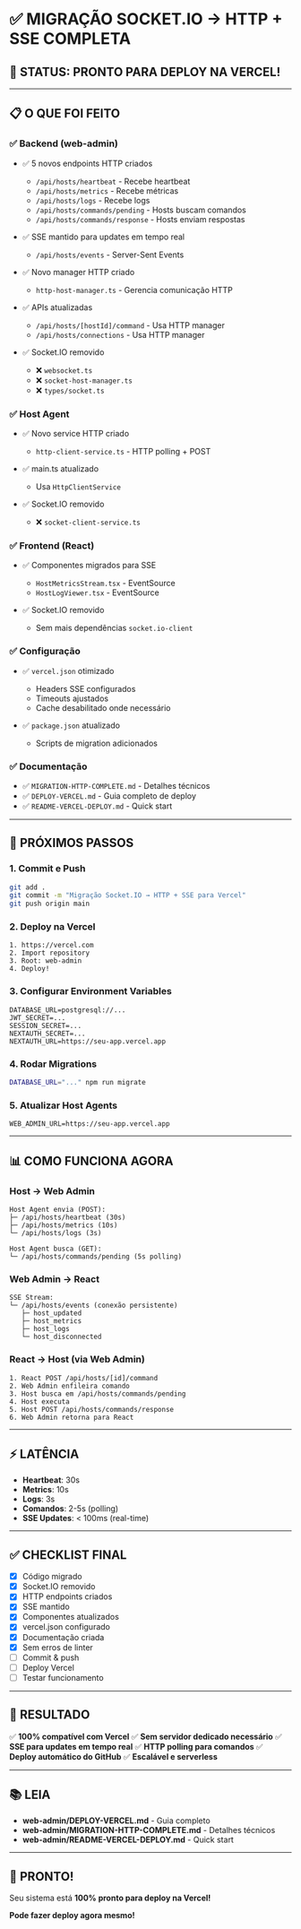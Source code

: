 # ✅ MIGRAÇÃO SOCKET.IO → HTTP + SSE COMPLETA

## 🎉 STATUS: PRONTO PARA DEPLOY NA VERCEL!

---

## 📋 O QUE FOI FEITO

### ✅ Backend (web-admin)
- ✅ 5 novos endpoints HTTP criados
  - `/api/hosts/heartbeat` - Recebe heartbeat
  - `/api/hosts/metrics` - Recebe métricas  
  - `/api/hosts/logs` - Recebe logs
  - `/api/hosts/commands/pending` - Hosts buscam comandos
  - `/api/hosts/commands/response` - Hosts enviam respostas

- ✅ SSE mantido para updates em tempo real
  - `/api/hosts/events` - Server-Sent Events

- ✅ Novo manager HTTP criado
  - `http-host-manager.ts` - Gerencia comunicação HTTP

- ✅ APIs atualizadas
  - `/api/hosts/[hostId]/command` - Usa HTTP manager
  - `/api/hosts/connections` - Usa HTTP manager

- ✅ Socket.IO removido
  - ❌ `websocket.ts`
  - ❌ `socket-host-manager.ts`
  - ❌ `types/socket.ts`

### ✅ Host Agent
- ✅ Novo service HTTP criado
  - `http-client-service.ts` - HTTP polling + POST

- ✅ main.ts atualizado
  - Usa `HttpClientService`

- ✅ Socket.IO removido
  - ❌ `socket-client-service.ts`

### ✅ Frontend (React)
- ✅ Componentes migrados para SSE
  - `HostMetricsStream.tsx` - EventSource
  - `HostLogViewer.tsx` - EventSource

- ✅ Socket.IO removido
  - Sem mais dependências `socket.io-client`

### ✅ Configuração
- ✅ `vercel.json` otimizado
  - Headers SSE configurados
  - Timeouts ajustados
  - Cache desabilitado onde necessário

- ✅ `package.json` atualizado
  - Scripts de migration adicionados

### ✅ Documentação
- ✅ `MIGRATION-HTTP-COMPLETE.md` - Detalhes técnicos
- ✅ `DEPLOY-VERCEL.md` - Guia completo de deploy
- ✅ `README-VERCEL-DEPLOY.md` - Quick start

---

## 🚀 PRÓXIMOS PASSOS

### 1. Commit e Push
```bash
git add .
git commit -m "Migração Socket.IO → HTTP + SSE para Vercel"
git push origin main
```

### 2. Deploy na Vercel
```
1. https://vercel.com
2. Import repository
3. Root: web-admin
4. Deploy!
```

### 3. Configurar Environment Variables
```env
DATABASE_URL=postgresql://...
JWT_SECRET=...
SESSION_SECRET=...
NEXTAUTH_SECRET=...
NEXTAUTH_URL=https://seu-app.vercel.app
```

### 4. Rodar Migrations
```bash
DATABASE_URL="..." npm run migrate
```

### 5. Atualizar Host Agents
```env
WEB_ADMIN_URL=https://seu-app.vercel.app
```

---

## 📊 COMO FUNCIONA AGORA

### Host → Web Admin
```
Host Agent envia (POST):
├─ /api/hosts/heartbeat (30s)
├─ /api/hosts/metrics (10s)
└─ /api/hosts/logs (3s)

Host Agent busca (GET):
└─ /api/hosts/commands/pending (5s polling)
```

### Web Admin → React
```
SSE Stream:
└─ /api/hosts/events (conexão persistente)
   ├─ host_updated
   ├─ host_metrics
   ├─ host_logs
   └─ host_disconnected
```

### React → Host (via Web Admin)
```
1. React POST /api/hosts/[id]/command
2. Web Admin enfileira comando
3. Host busca em /api/hosts/commands/pending
4. Host executa
5. Host POST /api/hosts/commands/response
6. Web Admin retorna para React
```

---

## ⚡ LATÊNCIA

- **Heartbeat**: 30s
- **Metrics**: 10s
- **Logs**: 3s
- **Comandos**: 2-5s (polling)
- **SSE Updates**: < 100ms (real-time)

---

## ✅ CHECKLIST FINAL

- [x] Código migrado
- [x] Socket.IO removido
- [x] HTTP endpoints criados
- [x] SSE mantido
- [x] Componentes atualizados
- [x] vercel.json configurado
- [x] Documentação criada
- [x] Sem erros de linter
- [ ] Commit & push
- [ ] Deploy Vercel
- [ ] Testar funcionamento

---

## 🎯 RESULTADO

✅ **100% compatível com Vercel**
✅ **Sem servidor dedicado necessário**
✅ **SSE para updates em tempo real**
✅ **HTTP polling para comandos**
✅ **Deploy automático do GitHub**
✅ **Escalável e serverless**

---

## 📚 LEIA

- **web-admin/DEPLOY-VERCEL.md** - Guia completo
- **web-admin/MIGRATION-HTTP-COMPLETE.md** - Detalhes técnicos
- **web-admin/README-VERCEL-DEPLOY.md** - Quick start

---

## 🎉 PRONTO!

Seu sistema está **100% pronto para deploy na Vercel!**

**Pode fazer deploy agora mesmo!**

